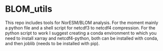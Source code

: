 # BLOM_utils

This repo includes tools for NorESM/BLOM analysis. For the moment mainly a python file and a shell script for netcdf3 to netcdf4 compression. For the python script to work I suggest creating a conda environment to which you need to install xarray and netcdf4-python, both can be installed with conda, and then joblib (needs to be installed with pip).
